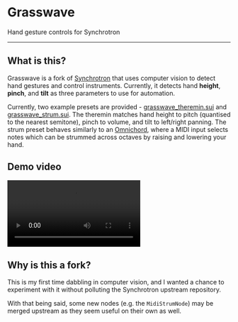 # Grasswave

Hand gesture controls for Synchrotron

---

## What is this?

Grasswave is a fork of [Synchrotron](https://github.com/ThatOtherAndrew/Synchrotron) that uses computer vision to detect hand gestures and control instruments. Currently, it detects hand **height**, **pinch**, and **tilt** as three parameters to use for automation.

Currently, two example presets are provided - [grasswave_theremin.sui](/examples/grasswave_theremin.sui) and [grasswave_strum.sui](/examples/grasswave_strum.sui). The theremin matches hand height to pitch (quantised to the nearest semitone), pinch to volume, and tilt to left/right panning. The strum preset behaves similarly to an [Omnichord](https://en.wikipedia.org/wiki/Omnichord), where a MIDI input selects notes which can be strummed across octaves by raising and lowering your hand.

## Demo video

![Grasswave demo video](/assets/grasswave_demo.mp4)

## Why is this a fork?

This is my first time dabbling in computer vision, and I wanted a chance to experiment with it without polluting the Synchrotron upstream repository.

With that being said, some new nodes (e.g. the `MidiStrumNode`) may be merged upstream as they seem useful on their own as well.
